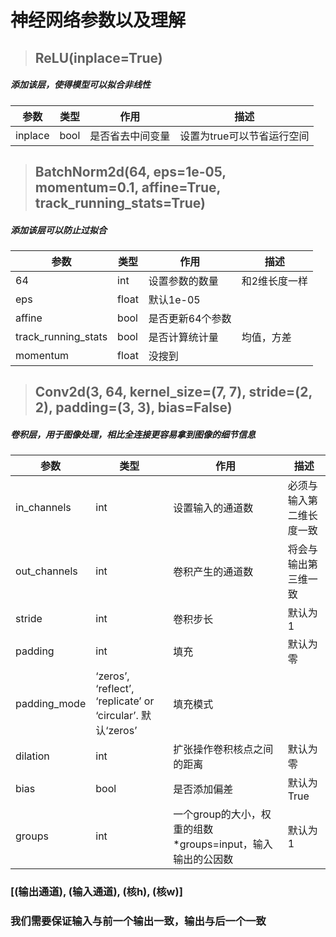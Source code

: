 # 神经网络参数以及理解

>## ReLU(inplace=True)

##### 添加该层，使得模型可以拟合非线性

|参数|类型|作用|描述|
|-|-|-|-|
|inplace|bool|是否省去中间变量|设置为true可以节省运行空间|

>## BatchNorm2d(64, eps=1e-05, momentum=0.1, affine=True, track_running_stats=True)

##### 添加该层可以防止过拟合

|参数|类型|作用|描述|
|-|-|-|-|
|64|int|设置参数的数量|和2维长度一样|
|eps|float|默认1e-05||
|affine|bool|是否更新64个参数||
|track_running_stats|bool|是否计算统计量|均值，方差|
|momentum|float|没搜到||

>## Conv2d(3, 64, kernel_size=(7, 7), stride=(2, 2), padding=(3, 3), bias=False)

##### 卷积层，用于图像处理，相比全连接更容易拿到图像的细节信息

|参数|类型|作用|描述|
|-|-|-|-|
|in_channels|int|设置输入的通道数|必须与输入第二维长度一致|
|out_channels|int|卷积产生的通道数|将会与输出第三维一致|
|stride|int|卷积步长|默认为1|
|padding|int|填充|默认为零|
|padding_mode|‘zeros’, ‘reflect’, ‘replicate’ or ‘circular’. 默认‘zeros’|填充模式||
|dilation|int|扩张操作卷积核点之间的距离|默认为零|
|bias|bool|是否添加偏差|默认为True|
|groups|int|一个group的大小，权重的组数*groups=input，输入输出的公因数|默认为1|


### [(输出通道), (输入通道), (核h), (核w)]
### 我们需要保证输入与前一个输出一致，输出与后一个一致


